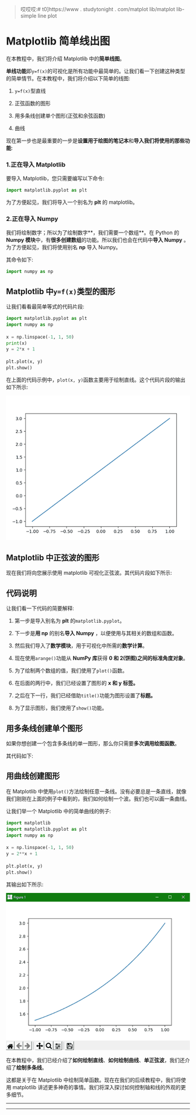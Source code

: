 > 哎哎哎:# t0]https://www . studytonight . com/matplot lib/matplot lib-simple line plot


# Matplotlib 简单线出图

在本教程中，我们将介绍 Matplotlib 中的**简单线图**。

**单线功能**即`y=f(x)`的可视化是所有功能中最简单的。让我们看一下创建这种类型的简单情节。在本教程中，我们将介绍以下简单的线图:

1.  `y=f(x)`型直线

2.  正弦函数的图形

3.  用多条线创建单个图形(正弦和余弦函数)

4.  曲线

现在第一步也是最重要的一步是**设置用于绘图的笔记本**和**导入我们将使用的那些功能**:

### 1.正在导入 Matplotlib

要导入 Matplotlib，您只需要编写以下命令:

```py
import matplotlib.pyplot as plt
```

为了方便起见，我们将导入一个别名为 **plt** 的 matplotlib。

### 2.正在导入 Numpy

我们将绘制数字；所以为了绘制数字**，我们需要一个数组**。在 Python 的 **Numpy 模块**中，有**很多创建数组**的功能。所以我们也会在代码中**导入 Numpy** 。为了方便起见，我们将使用别名 **np** 导入 Numpy。

其命令如下:

```py
import numpy as np
```

## Matplotlib 中`y=f(x)`类型的图形

让我们看看最简单等式的代码片段:

```py
import matplotlib.pyplot as plt
import numpy as np

x = np.linspace(-1, 1, 50)
print(x)
y = 2*x + 1

plt.plot(x, y)
plt.show()
```

在上面的代码示例中，`plot(x, y)`函数主要用于绘制直线。这个代码片段的输出如下所示:

![Matplotlin Straight Line Plot](img/6628388c5a20911187126072a76c3363.png)

## Matplotlib 中正弦波的图形

现在我们将向您展示使用 matplotlib 可视化正弦波。其代码片段如下所示:

## 代码说明

让我们看一下代码的简要解释:

1.  第一步是导入别名为 **plt** 的`matplotlib.pyplot`。

2.  下一步是**用 np** 的别名**导入 Numpy** ，以便使用与其相关的数组和函数。

3.  然后我们导入了**数学模块**，用于可视化中所需的**数学计算**。

4.  现在使用`arange()`功能从 **NumPy 库**获得 **0 和 2(饼图)**之间的**标准角度对象**。

5.  为了绘制两个数组的值，我们使用了`plot()`函数。

6.  在后面的两行中，我们已经设置了图形的 **x 和 y 标签。**

7.  之后在下一行，我们已经借助`title()`功能为图形设置了**标题。**

8.  为了显示图形，我们使用了`show()`功能。

## 用多条线创建单个图形

如果你想创建一个包含多条线的单一图形，那么你只需要**多次调用绘图函数**。

其代码如下:

## 用曲线创建图形

在 Matplotlib 中使用`plot()`方法绘制任意一条线。没有必要总是一条直线，就像我们刚刚在上面的例子中看到的，我们如何绘制一个波。我们也可以画一条曲线。

让我们举一个 Matplotlib 中的简单曲线的例子:

```py
import matplotlib
import matplotlib.pyplot as plt
import numpy as np

x = np.linspace(-1, 1, 50)
y = 2**x + 1

plt.plot(x, y)
plt.show()
```

其输出如下所示:

![Curved line in matplotlib](img/7cf437b9951cfcee4fc68cf298160a78.png)

在本教程中，我们已经介绍了**如何绘制直线**、**如何绘制曲线**、**单正弦波**，我们还介绍了**绘制多条线**。

这都是关于在 Matplotlib 中绘制简单函数。现在在我们的后续教程中，我们将使用 matplotlib 讲述更多神奇的事情。我们将深入探讨如何控制轴和线的外观的更多细节。

* * *

* * *